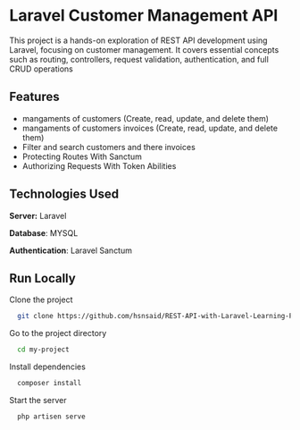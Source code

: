 
# Laravel Customer Management API

This project is a hands-on exploration of REST API development using Laravel, focusing on customer management. It covers essential concepts such as routing, controllers, request validation, authentication, and full CRUD operations

## Features

- mangaments of customers (Create, read, update, and delete them)
- mangaments of customers invoices (Create, read, update, and delete them)
- Filter and search customers and there invoices 
- Protecting Routes With Sanctum 
- Authorizing Requests With Token Abilities


## Technologies Used

**Server:** Laravel 

**Database**: MYSQL

**Authentication**: Laravel Sanctum


## Run Locally

Clone the project

```bash
  git clone https://github.com/hsnsaid/REST-API-with-Laravel-Learning-Project.git
```

Go to the project directory

```bash
  cd my-project
```

Install dependencies

```bash
  composer install
```

Start the server

```bash
  php artisen serve
```
